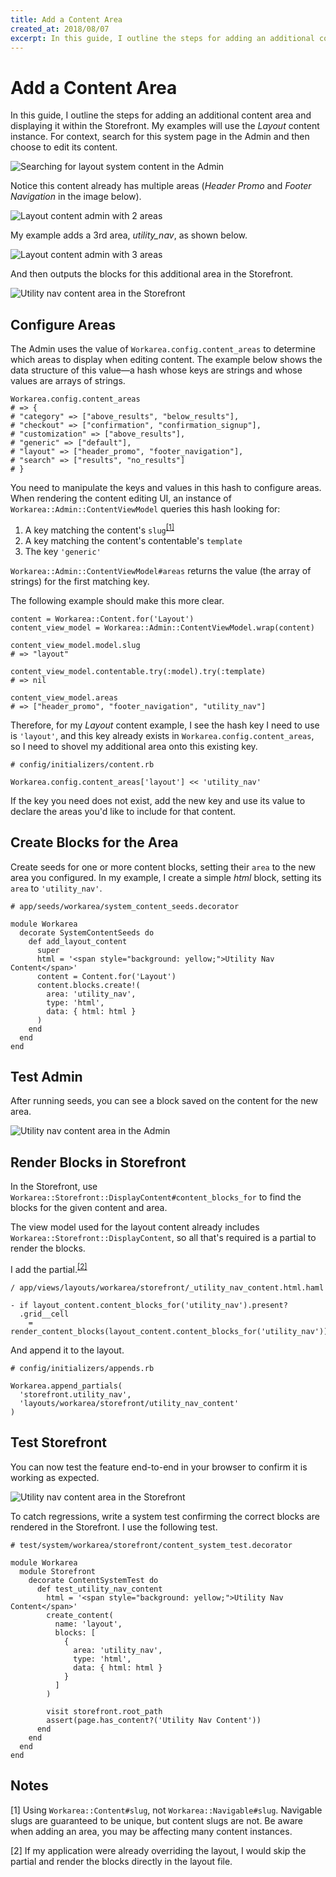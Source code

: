 ```yaml
---
title: Add a Content Area
created_at: 2018/08/07
excerpt: In this guide, I outline the steps for adding an additional content area and displaying it within the Storefront. My examples will use the Layout content instance. For context, search for this system page in the Admin and then choose to edit its conte
---
```


# Add a Content Area

In this guide, I outline the steps for adding an additional content area and displaying it within the Storefront. My examples will use the _Layout_ content instance. For context, search for this system page in the Admin and then choose to edit its content.

![Searching for layout system content in the Admin](images/searching-for-layout-system-content-in-admin.png)

Notice this content already has multiple areas (_Header Promo_ and _Footer Navigation_ in the image below).

![Layout content admin with 2 areas](images/layout-content-admin-with-2-areas.png)

My example adds a 3rd area, _utility\_nav_, as shown below.

![Layout content admin with 3 areas](images/layout-content-admin-with-3-areas.png)

And then outputs the blocks for this additional area in the Storefront.

![Utility nav content area in the Storefront](images/utility-nav-area-in-storefront.png)

## Configure Areas

The Admin uses the value of `Workarea.config.content_areas` to determine which areas to display when editing content. The example below shows the data structure of this value—a hash whose keys are strings and whose values are arrays of strings.

```
Workarea.config.content_areas
# => {
# "category" => ["above_results", "below_results"],
# "checkout" => ["confirmation", "confirmation_signup"],
# "customization" => ["above_results"],
# "generic" => ["default"],
# "layout" => ["header_promo", "footer_navigation"],
# "search" => ["results", "no_results"]
# }
```

You need to manipulate the keys and values in this hash to configure areas. When rendering the content editing UI, an instance of `Workarea::Admin::ContentViewModel` queries this hash looking for:

1. A key matching the content's `slug`<sup><a href="#notes" id="note-1-context">[1]</a></sup>
2. A key matching the content's contentable's `template`
3. The key `'generic'`

`Workarea::Admin::ContentViewModel#areas` returns the value (the array of strings) for the first matching key.

The following example should make this more clear.

```
content = Workarea::Content.for('Layout')
content_view_model = Workarea::Admin::ContentViewModel.wrap(content)

content_view_model.model.slug
# => "layout"

content_view_model.contentable.try(:model).try(:template)
# => nil

content_view_model.areas
# => ["header_promo", "footer_navigation", "utility_nav"]
```

Therefore, for my _Layout_ content example, I see the hash key I need to use is `'layout'`, and this key already exists in `Workarea.config.content_areas`, so I need to shovel my additional area onto this existing key.

```
# config/initializers/content.rb

Workarea.config.content_areas['layout'] << 'utility_nav'
```

If the key you need does not exist, add the new key and use its value to declare the areas you'd like to include for that content.

## Create Blocks for the Area

Create seeds for one or more content blocks, setting their `area` to the new area you configured. In my example, I create a simple _html_ block, setting its `area` to `'utility_nav'`.

```
# app/seeds/workarea/system_content_seeds.decorator

module Workarea
  decorate SystemContentSeeds do
    def add_layout_content
      super
      html = '<span style="background: yellow;">Utility Nav Content</span>'
      content = Content.for('Layout')
      content.blocks.create!(
        area: 'utility_nav',
        type: 'html',
        data: { html: html }
      )
    end
  end
end
```

## Test Admin

After running seeds, you can see a block saved on the content for the new area.

![Utility nav content area in the Admin](images/utility-nav-area-in-admin.png)

## Render Blocks in Storefront

In the Storefront, use `Workarea::Storefront::DisplayContent#content_blocks_for` to find the blocks for the given content and area.

The view model used for the layout content already includes `Workarea::Storefront::DisplayContent`, so all that's required is a partial to render the blocks.

I add the partial.<sup><a href="#notes" id="note-2-context">[2]</a></sup>

```
/ app/views/layouts/workarea/storefront/_utility_nav_content.html.haml

- if layout_content.content_blocks_for('utility_nav').present?
  .grid__cell
    = render_content_blocks(layout_content.content_blocks_for('utility_nav'))
```

And append it to the layout.

```
# config/initializers/appends.rb

Workarea.append_partials(
  'storefront.utility_nav',
  'layouts/workarea/storefront/utility_nav_content'
)
```

## Test Storefront

You can now test the feature end-to-end in your browser to confirm it is working as expected.

![Utility nav content area in the Storefront](images/utility-nav-area-in-storefront.png)

To catch regressions, write a system test confirming the correct blocks are rendered in the Storefront. I use the following test.

```
# test/system/workarea/storefront/content_system_test.decorator

module Workarea
  module Storefront
    decorate ContentSystemTest do
      def test_utility_nav_content
        html = '<span style="background: yellow;">Utility Nav Content</span>'
        create_content(
          name: 'layout',
          blocks: [
            {
              area: 'utility_nav',
              type: 'html',
              data: { html: html }
            }
          ]
        )

        visit storefront.root_path
        assert(page.has_content?('Utility Nav Content'))
      end
    end
  end
end
```

## Notes

[1] Using `Workarea::Content#slug`, not `Workarea::Navigable#slug`. Navigable slugs are guaranteed to be unique, but content slugs are not. Be aware when adding an area, you may be affecting many content instances.

[2] If my application were already overriding the layout, I would skip the partial and render the blocks directly in the layout file.
